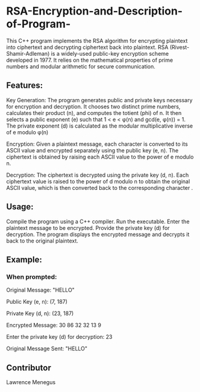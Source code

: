 # RSA-Encryption-and-Description-of-Program-

<p> This C++ program implements the RSA algorithm for encrypting plaintext into ciphertext and decrypting ciphertext back into plaintext. RSA (Rivest-Shamir-Adleman) is a widely-used public-key encryption scheme developed in 1977. It relies on the mathematical properties of prime numbers and modular arithmetic for secure communication.</p>

## Features:

<p> Key Generation: The program generates public and private keys necessary for encryption and decryption. It chooses two distinct prime numbers, calculates their product (n), and computes the totient (phi) of n. It then selects a public exponent (e) such that 1 < e < φ(n) and gcd(e, φ(n)) = 1. The private exponent (d) is calculated as the modular multiplicative inverse of e modulo φ(n) </p>                                                                                                                                                          <p> Encryption: Given a plaintext message, each character is converted to its ASCII value and encrypted separately using the public key (e, n). The ciphertext is obtained by raising each ASCII value to the power of e modulo n. </p> 
                                                                                            
<p> Decryption: The ciphertext is decrypted using the private key (d, n). Each ciphertext value is raised to the power of d modulo n to obtain the original ASCII value, which is then converted back to the corresponding character .</p>

  
## Usage:

<p> Compile the program using a C++ compiler.
Run the executable.
Enter the plaintext message to be encrypted.
Provide the private key (d) for decryption.
The program displays the encrypted message and decrypts it back to the original plaintext. </p>


## Example:

### When prompted: 
<p> Original Message: "HELLO"</p>
<p>Public Key (e, n): (7, 187)</p>
<p>Private Key (d, n): (23, 187)</p>
  
<p> Encrypted Message: 30 86 32 32 13 9 </p>

<p> Enter the private key (d) for decryption: 23 </p>
<p> Original Message Sent: "HELLO" </p>

## Contributor 

<p> Lawrence Menegus </p>
